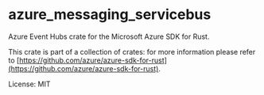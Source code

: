 # azure_messaging_servicebus

Azure Event Hubs crate for the Microsoft Azure SDK for Rust.

This crate is part of a collection of crates: for more information please refer to [https://github.com/azure/azure-sdk-for-rust](https://github.com/azure/azure-sdk-for-rust).

License: MIT
